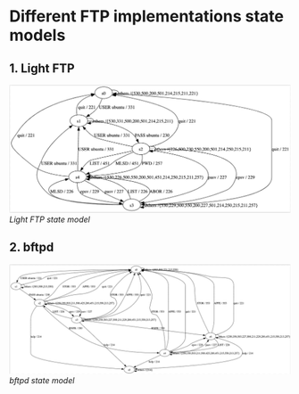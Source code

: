 # Different FTP implementations state models 

## 1. Light FTP

![alt text](./Light%20FTP.png)
*Light FTP state model*

## 2. bftpd

![alt text](./bftpd.png)
*bftpd state model*